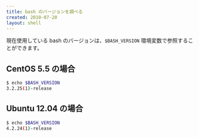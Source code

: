 ```yaml
---
title: bash のバージョンを調べる
created: 2010-07-20
layout: shell
---
```


現在使用している bash のバージョンは、`$BASH_VERSION` 環境変数で参照することができます。

CentOS 5.5 の場合
----

```bash
$ echo $BASH_VERSION
3.2.25(1)-release
```

Ubuntu 12.04 の場合
----

```bash
$ echo $BASH_VERSION
4.2.24(1)-release
```

